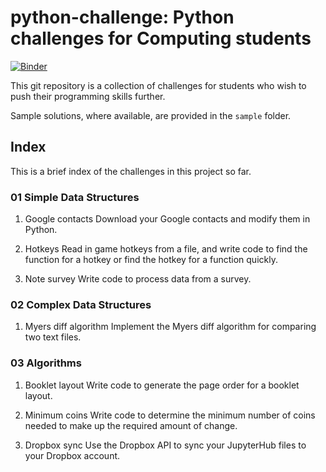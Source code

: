 # python-challenge: Python challenges for Computing students
[![Binder](https://mybinder.org/badge_logo.svg)](https://mybinder.org/v2/gh/ngjunsiang/python-challenge.git/master)

This git repository is a collection of challenges for students who wish to push
their programming skills further.

Sample solutions, where available, are provided in the `sample` folder.

## Index

This is a brief index of the challenges in this project so far.

### 01 Simple Data Structures

1. Google contacts
   Download your Google contacts and modify them in Python.

2. Hotkeys
   Read in game hotkeys from a file, and write code to find the function for
   a hotkey or find the hotkey for a function quickly.

3. Note survey
   Write code to process data from a survey.

### 02 Complex Data Structures

1. Myers diff algorithm
   Implement the Myers diff algorithm for comparing two text files.

### 03 Algorithms

1. Booklet layout
   Write code to generate the page order for a booklet layout.

2. Minimum coins
   Write code to determine the minimum number of coins needed to make up the
   required amount of change.

3. Dropbox sync
   Use the Dropbox API to sync your JupyterHub files to your Dropbox
   account.
